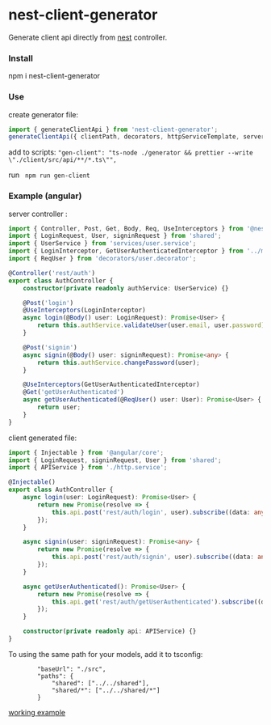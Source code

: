 # nest-client-generator
Generate client api directly from [nest](https://nestjs.com/) controller.

### Install
npm i nest-client-generator

### Use
create generator file:
```typescript
import { generateClientApi } from 'nest-client-generator';
generateClientApi({ clientPath, decorators, httpServiceTemplate, serverPath });
```
add to scripts:
```"gen-client": "ts-node ./generator && prettier --write \"./client/src/api/**/*.ts\"",```

run
``` npm run gen-client```

### Example (angular)
server controller :
```typescript
import { Controller, Post, Get, Body, Req, UseInterceptors } from '@nestjs/common';
import { LoginRequest, User, signinRequest } from 'shared';
import { UserService } from 'services/user.service';
import { LoginInterceptor, GetUserAuthenticatedInterceptor } from '../middlewares/login.middleware';
import { ReqUser } from 'decorators/user.decorator';

@Controller('rest/auth')
export class AuthController {
    constructor(private readonly authService: UserService) {}

    @Post('login')
    @UseInterceptors(LoginInterceptor)
    async login(@Body() user: LoginRequest): Promise<User> {
        return this.authService.validateUser(user.email, user.password);
    }

    @Post('signin')
    async signin(@Body() user: signinRequest): Promise<any> {
        return this.authService.changePassword(user);
    }

    @UseInterceptors(GetUserAuthenticatedInterceptor)
    @Get('getUserAuthenticated')
    async getUserAuthenticated(@ReqUser() user: User): Promise<User> {
        return user;
    }
}

```
client generated file:
```typescript
import { Injectable } from '@angular/core';
import { LoginRequest, signinRequest, User } from 'shared';
import { APIService } from './http.service';

@Injectable()
export class AuthController {
    async login(user: LoginRequest): Promise<User> {
        return new Promise(resolve => {
            this.api.post('rest/auth/login', user).subscribe((data: any) => resolve(new User(data)));
        });
    }

    async signin(user: signinRequest): Promise<any> {
        return new Promise(resolve => {
            this.api.post('rest/auth/signin', user).subscribe((data: any) => resolve(data));
        });
    }

    async getUserAuthenticated(): Promise<User> {
        return new Promise(resolve => {
            this.api.get('rest/auth/getUserAuthenticated').subscribe((data: any) => resolve(new User(data)));
        });
    }

    constructor(private readonly api: APIService) {}
}

```

To using the same path for your models, add it to tsconfig:
```
        "baseUrl": "./src",
        "paths": {
            "shared": ["../../shared"],
            "shared/*": ["../../shared/*"]
        }
```
[working example](https://github.com/yantrab/nest-angular/blob/master/generator/index.ts) 
